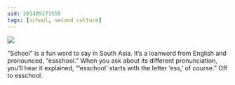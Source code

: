 ```yaml
---
uid: 201405171555
tags: [school, second culture]
---
```


![](https://cmhelmer.com/media/201405171555_1.jpg)

“School” is a fun word to say in South Asia. It’s a loanword from English and pronounced, “esschool.” When you ask about its different pronunciation, you’ll hear it explained, “‘esschool’ starts with the letter ‘ess,’ of course.” Off to esschool.
